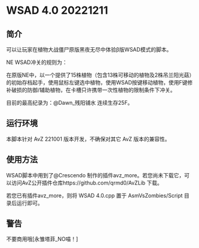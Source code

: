 # WSAD 4.0 20221211

## 简介

可以让玩家在植物大战僵尸原版黑夜无尽中体验β版WSAD模式的脚本。

NE WSAD冲关的规则为：

在原版NE中，以一个提供了15株植物（包含13株可移动的植物及2株吊兰阳光菇）的初始存档起手，使用鼠标左键选中植物，使用WSAD按键移动植物，使用F键修补破损的防御/辅助植物，在卡槽只许携带一次性植物的限制条件下冲关。

目前的最高纪录为：@Dawn_残阳铺水 连续生存25F。

## 运行环境

本脚本针对 AvZ 221001 版本开发，不确保对其它 AvZ 版本的兼容性。

## 使用方法

WSAD脚本中用到了@Crescendo 制作的插件avz_more。若您尚未下载它，可以访问AvZ公开插件仓库https://github.com/qrmd0/AvZLib 下载。

若您已有插件avz_more，则将 WSAD 4.0.cpp 置于 AsmVsZombies/Script 目录后运行即可。

## 警告
不要商用哦\[永雏塔菲_NO喵！\]
